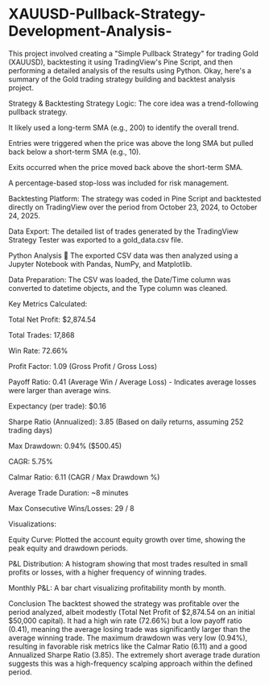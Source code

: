 # XAUUSD-Pullback-Strategy-Development-Analysis-
This project involved creating a "Simple Pullback Strategy" for trading Gold (XAUUSD), backtesting it using TradingView's Pine Script, and then performing a detailed analysis of the results using Python.
Okay, here's a summary of the Gold trading strategy building and backtest analysis project.

Strategy & Backtesting
Strategy Logic: The core idea was a trend-following pullback strategy.

It likely used a long-term SMA (e.g., 200) to identify the overall trend.

Entries were triggered when the price was above the long SMA but pulled back below a short-term SMA (e.g., 10).

Exits occurred when the price moved back above the short-term SMA.

A percentage-based stop-loss was included for risk management.

Backtesting Platform: The strategy was coded in Pine Script and backtested directly on TradingView over the period from October 23, 2024, to October 24, 2025.

Data Export: The detailed list of trades generated by the TradingView Strategy Tester was exported to a gold_data.csv file.

Python Analysis 🐍
The exported CSV data was then analyzed using a Jupyter Notebook with Pandas, NumPy, and Matplotlib.

Data Preparation: The CSV was loaded, the Date/Time column was converted to datetime objects, and the Type column was cleaned.

Key Metrics Calculated:

Total Net Profit: $2,874.54

Total Trades: 17,868

Win Rate: 72.66%

Profit Factor: 1.09 (Gross Profit / Gross Loss)

Payoff Ratio: 0.41 (Average Win / Average Loss) - Indicates average losses were larger than average wins.

Expectancy (per trade): $0.16

Sharpe Ratio (Annualized): 3.85 (Based on daily returns, assuming 252 trading days)

Max Drawdown: 0.94% ($500.45)

CAGR: 5.75%

Calmar Ratio: 6.11 (CAGR / Max Drawdown %)

Average Trade Duration: ~8 minutes

Max Consecutive Wins/Losses: 29 / 8

Visualizations:

Equity Curve: Plotted the account equity growth over time, showing the peak equity and drawdown periods.

P&L Distribution: A histogram showing that most trades resulted in small profits or losses, with a higher frequency of winning trades.

Monthly P&L: A bar chart visualizing profitability month by month.

Conclusion
The backtest showed the strategy was profitable over the period analyzed, albeit modestly (Total Net Profit of $2,874.54 on an initial $50,000 capital). It had a high win rate (72.66%) but a low payoff ratio (0.41), meaning the average losing trade was significantly larger than the average winning trade. The maximum drawdown was very low (0.94%), resulting in favorable risk metrics like the Calmar Ratio (6.11) and a good Annualized Sharpe Ratio (3.85). The extremely short average trade duration suggests this was a high-frequency scalping approach within the defined period.
